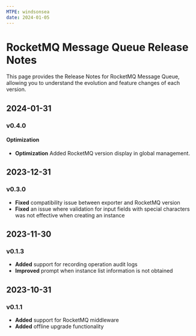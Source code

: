 ```yaml
---
MTPE: windsonsea
date: 2024-01-05
---
```


# RocketMQ Message Queue Release Notes

This page provides the Release Notes for RocketMQ Message Queue, allowing you to understand the evolution and feature changes of each version.

## 2024-01-31

### v0.4.0

#### Optimization

- **Optimization** Added RocketMQ version display in global management.

## 2023-12-31

### v0.3.0

- **Fixed** compatibility issue between exporter and RocketMQ version
- **Fixed** an issue where validation for input fields with special characters was not effective when creating an instance

## 2023-11-30

### v0.1.3

- **Added** support for recording operation audit logs
- **Improved** prompt when instance list information is not obtained

## 2023-10-31

### v0.1.1

- **Added** support for RocketMQ middleware
- **Added** offline upgrade functionality
